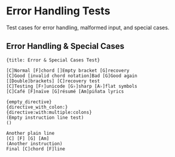 # Error Handling Tests

Test cases for error handling, malformed input, and special cases.

## Error Handling & Special Cases
```chopro
{title: Error & Special Cases Test}

[C]Normal [F]chord []Empty bracket [G]recovery
[C]Good [invalid chord notation]Bad [G]Good again
[[Double]brackets] [C]recovery test
[C]Testing [F♯]unicode [G♭]sharp [A♭]flat symbols
[C]Café [F]naïve [G]résumé [Am]piñata lyrics

{empty_directive}
{directive_with_colon:}
{directive:with:multiple:colons}
(Empty instruction line test)
()

Another plain line
[C] [F] [G] [Am]
(Another instruction)
Final [C]chord [F]line
```
